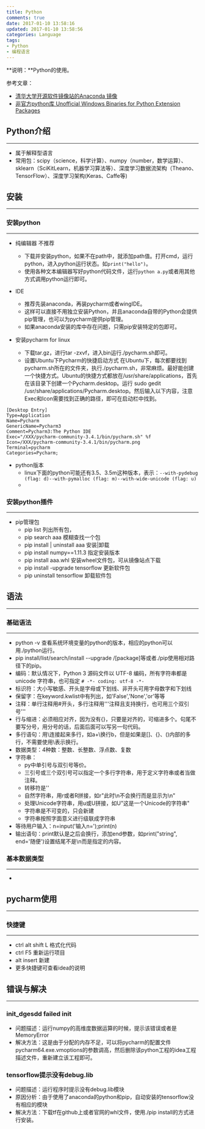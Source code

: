 ```yaml
---
title: Python
comments: true
date: 2017-01-10 13:58:16
updated: 2017-01-10 13:58:56
categories: Language
tags:
- Python
- 编程语言
---
```


**说明：**Python的使用。
<!-- more -->


参考文章：
* [清华大学开源软件镜像站的Anaconda 镜像](https://mirrors.tuna.tsinghua.edu.cn/help/anaconda/)
* [非官方python库 Unofficial Windows Binaries for Python Extension Packages](http://www.lfd.uci.edu/~gohlke/pythonlibs/)

## Python介绍
---
* 属于解释型语言
* 常用包：scipy（science，科学计算）、numpy（number，数学运算）、sklearn（SciKitLearn，机器学习算法等）、深度学习数据流架构（Theano、TensorFlow）、深度学习架构(Keras、Caffe等)

## 安装
---
### 安装python
---

* 纯编辑器 不推荐
	* 下载并安装python，如果不在path中，就添加path值。打开cmd，运行python，进入python运行状态。如`print("hello")`。
	* 使用各种文本编辑器写好python代码文件，运行`python a.py`或者用其他方式调用python运行即可。

* IDE
	* 推荐先装anaconda，再装pycharm或者wingIDE。
	* 这样可以直接不用独立安装Python，并且anaconda自带的Python会提供pip管理，也可以为pycharm提供pip管理。
	* 如果anaconda安装的库中存在问题，只需pip安装特定的包即可。
* 安装pycharm for linux
	* 下载tar.gz，进行tar -zxvf，进入bin运行./pycharm.sh即可。
	*  设置Ubuntu下Pycharm的快捷启动方式
	  在Ubuntu下，每次都要找到 pycharm.sh所在的文件夹，执行./pycharm.sh，非常麻烦。最好能创建一个快捷方式。Ubuntu的快捷方式都放在/usr/share/applications，首先在该目录下创建一个Pycharm.desktop。运行 sudo gedit /usr/share/applications/Pycharm.desktop。然后输入以下内容，注意Exec和Icon需要找到正确的路径，即可在启动栏中找到。

```
[Desktop Entry]
Type=Application
Name=Pycharm
GenericName=Pycharm3
Comment=Pycharm3:The Python IDE
Exec="/XXX/pycharm-community-3.4.1/bin/pycharm.sh" %f
Icon=/XXX/pycharm-community-3.4.1/bin/pycharm.png
Terminal=pycharm
Categories=Pycharm;
```

* python版本
	* linux下面的python可能还有3.5、3.5m这种版本，表示：`--with-pydebug (flag: d)--with-pymalloc (flag: m)--with-wide-unicode (flag: u)`
	* 

### 安装python插件
---
* pip管理包
	* pip list  列出所有包，
	* pip search aaa  模糊查找一个包
	* pip install | uninstall aaa  安装|卸载
	* pip install numpy==1.11.3  指定安装版本
	* pip install aaa.whl  安装wheel文件包，可从镜像站点下载
	* pip install -upgrade tensorflow  更新软件包
	* pip uninstall tensorflow  卸载软件包

##  语法
---
### 基础语法
---
* python -v 查看系统环境变量的python的版本，相应的python可以用./python运行。
* pip install/list/search/install --upgrade /[package]等或者./pip使用相对路径下的pip。
* 编码：默认情况下，Python 3 源码文件以 UTF-8 编码，所有字符串都是 unicode 字符串，也可指定 `# -*- coding: utf-8 -*-`
* 标识符：大小写敏感、开头是字母或下划线、非开头可用字母数字和下划线
* 保留字：在keyword.kwlist中有列出，如'False','None','or'等等
* 注释：单行注释用#开头，多行注释用'''注释且支持换行，也可用三个双引号'''
* 行与缩进：必须相应对齐，因为没有{}，只要是对齐的，可缩进多个。句尾不要写分号，用分号的话，后面后面可以写另一句代码。
* 多行语句：用\连接起来多行，如a+\换行b，但是如果是[]、{}、()内部的多行，不需要使用\表示换行。
* 数据类型：4种数：整数、长整数、浮点数、复数
* 字符串：
	* py中单引号与双引号等价。
	* 三引号或三个双引号可以指定一个多行字符串，用于定义字符串或者当做注释。
	* 转移符是'\'
	* 自然字符串，用r或者R拼接，如r"此时\n不会换行而是显示为\n"
	* 处理Unicode字符串，用u或U拼接，如U"这是一个Unicode的字符串"
	* 字符串是不可变的，只会新建
	* 字符串按照字面意义进行级联成字符串
* 等待用户输入：n=input('输入n=');print(n)
* 输出语句：print默认是之后会换行，添加end参数，如print("string", end='随便')设置结尾不是\n而是指定的内容。

### 基本数据类型
---
* 



## pycharm使用
---
### 快捷键
---
* ctrl alt shift L 格式化代码
* ctrl F5 重新运行项目
* alt insert 新建
* 更多快捷键可查看idea的说明

## 错误与解决
---
### init_dgesdd failed init 
* 问题描述：运行numpy的高维度数据运算的时候，提示该错误或者是MemoryError
* 解决方法：这是由于分配的内存不足，可以将pycharm的配置文件pycharm64.exe.vmoptions的参数调高，然后删除该python工程的idea工程描述文件，重新建立该工程即可。

### tensorflow提示没有debug.lib
* 问题描述：运行程序时提示没有debug.lib模块
* 原因分析：由于使用了anaconda的python和pip，自动安装的tensorflow没有相应的模块
* 解决方法：下载tf在github上或者官网的whl文件，使用./pip install的方式进行安装。